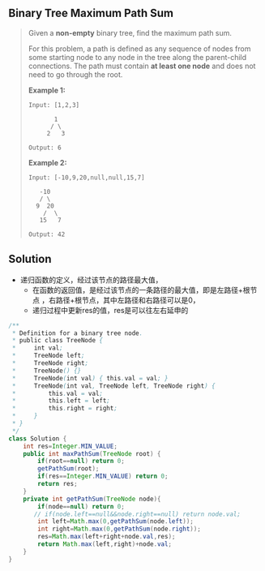 ## Binary Tree Maximum Path Sum

> Given a **non-empty** binary tree, find the maximum path sum.
>
> For this problem, a path is defined as any sequence of nodes from some starting node to any node in the tree along the parent-child connections. The path must contain **at least one node** and does not need to go through the root.
>
> **Example 1:**
>
> ```
> Input: [1,2,3]
> 
>        1
>       / \
>      2   3
> 
> Output: 6
> ```
>
> **Example 2:**
>
> ```
> Input: [-10,9,20,null,null,15,7]
> 
>    -10
>    / \
>   9  20
>     /  \
>    15   7
> 
> Output: 42
> ```

## Solution

* 递归函数的定义，经过该节点的路径最大值，
  * 在函数的返回值，是经过该节点的一条路径的最大值，即是左路径+根节点 ，右路径+根节点，其中左路径和右路径可以是0，
  * 递归过程中更新res的值，res是可以往左右延申的

```java
/**
 * Definition for a binary tree node.
 * public class TreeNode {
 *     int val;
 *     TreeNode left;
 *     TreeNode right;
 *     TreeNode() {}
 *     TreeNode(int val) { this.val = val; }
 *     TreeNode(int val, TreeNode left, TreeNode right) {
 *         this.val = val;
 *         this.left = left;
 *         this.right = right;
 *     }
 * }
 */
class Solution {
    int res=Integer.MIN_VALUE;
    public int maxPathSum(TreeNode root) {
        if(root==null) return 0;
        getPathSum(root);
        if(res==Integer.MIN_VALUE) return 0;
        return res;
    }
    private int getPathSum(TreeNode node){
        if(node==null) return 0;
       // if(node.left==null&&node.right==null) return node.val;
        int left=Math.max(0,getPathSum(node.left));
        int right=Math.max(0,getPathSum(node.right));
        res=Math.max(left+right+node.val,res);
        return Math.max(left,right)+node.val;
    }
}
```

